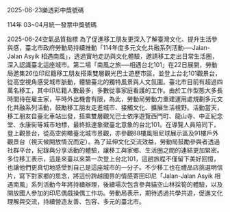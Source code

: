 
2025-06-23樂透彩中獎號碼

                                
114年 03~04月統一發票中獎號碼
                             
2025-06-24空氣品質指標
                              為了促進移工朋友更深入了解臺灣文化、提升生活參與感，臺北市政府勞動局持續推動「114年度多元文化共融系列活動──Jalan-Jalan Asyik 相遇南風」，透過實地走訪與文化體驗，邀請移工走出日常生活圈，深入認識臺北這座城市。第二場「南風之旅──相遇台北101」在22日展開，勞動局邀集26位印尼籍移工朋友搭乘雙層觀光巴士遊歷市區，並登上台北101觀景台，從高空視角感受城市脈動，體驗臺北的獨特風景與人文氛圍。臺北市目前有超過四萬名移工，其中印尼籍人數最多，多數從事家庭看護的工作。由於工作型態大多長時間待在雇主家，平時外出機會有限，為此，勞動局勞動力重建運用處規劃多元文化共融系列活動，鼓勵移工朋友走進城市、接觸文化、擴展生活視野。活動當天，移工朋友自臺北車站出發，搭乘雙層觀光巴士依序遊覽西門町、龍山寺、中正紀念堂、永康街等城市地標，最終抵達象徵臺北意象的台北101。在導覽人員陪同下，登上觀景台，從高空俯瞰臺北城市景觀，亦參觀88樓風阻尼球展示區及91樓戶外觀景台（視天候開放情況而定）。為了延伸文化交流效益，勞動局鼓勵參與者透過社群平台，紀錄與分享活動的體驗，讓移工與家鄉、生活圈之間的連結更加緊密。多位移工表示，這是來臺以來第一次登上台北101，這趟旅程不僅留下美好回憶，也讓他們更真切地感受到自己是這座城市的一分子。不少移工也在禮品店挑選明信片，寫下對家鄉的思念，將這份跨越國界的情感寄回印尼「Jalan-Jalan Asyik 相遇南風」系列活動今年將持續辦理，後續場次包含參與貓空山林採筍的體驗，以及開放國人參加的印尼偶戲操偶工作坊。勞動局表示，期待透過共學共遊，促進文化理解與交流，持續營造友善、包容、多元的臺北市。